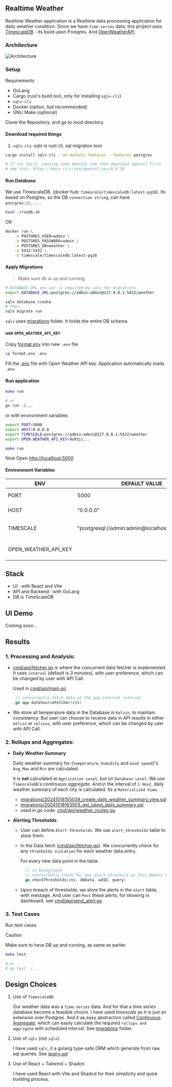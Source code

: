 ## Realtime Weather

Realtime Weather application is a Realtime data processing application for daily weather condition. Since we have
 `time-series` data, this project uses [TimescaleDB](https://www.timescale.com/) - its build upon Postgres. And [OpenWeatherAPI](https://openweathermap.org/).

### Architecture

![Architecture](https://i.imgur.com/mysjOxG.png)

### Setup

Requirements

- GoLang
- Cargo (rust's build tool, only for installing `sqlx-cli`)
- `sqlx-cli`
- Docker (option, but recommended)
- GNU Make (optional)

Clone the Repository, and go to rood directory.

#### Download required things

1. `sqlx-cli`: _sqlx_ is rust cli, sql migration tool.

```bash
cargo install sqlx-cli --no-default-features --features postgres

# if its fails, causing some OpenSSL use then download openssl first
# see this: https://docs.rs/crate/openssl-sys/0.9.19
```

#### Run Database

We use TimescaleDB. (docker hub: `timescale/timescaledb:latest-pg16`). Its based on Postgres, so the DB `connection string`,
can have `postgres://....`.

```bash
bash ./rundb.sh
```

OR

```bash
docker run \
    -e POSTGRES_USER=admin \
    -e POSTGRES_PASSWORD=admin \
    -e POSTGRES_DB=weather \
    -p 5432:5432 \
    -d timescale/timescaledb:latest-pg16
```

#### Apply Migrations

> Make sure db is up and running

```bash
# DATABASE_URL env var is required by sqlx for migrations
export DATABASE_URL=postgres://admin:admin@127.0.0.1:5432/weather

sqlx database create
# then
sqlx migrate run
```

`sqlx` uses [migrations]() folder. It holds the entire DB schema.

#### use `OPEN_WEATHER_API_KEY`

Copy [format.env]() into new `.env` file

```bash
cp format.env .env
```

Fill the [.env]() file with Open Weather API key. Application automatically loads `.env`.

#### Run application

```bash
make run

# or 
go run ./...
```

or with environment variables

```bash
export PORT=5000
export HOST=0.0.0.0
export TIMESCALE=postgres://admin:admin@127.0.0.1:5432/weather
export OPEN_WEATHER_API_KEY=9u93ji...

make run
```

Now Open [http://localhost:5000](http://localhost:5000)

#### Environment Variables

| ENV       | DEFAULT VALUE                                     | USE CASE                    |
|-----------|---------------------------------------------------|-----------------------------|
| PORT      | 5000                                              | application port            |
| HOST      | "0.0.0.0"                                         | application host            |
| TIMESCALE | "postgresql://admin:admin@localhost:5432/weather" | timescale connection string |
| OPEN_WEATHER_API_KEY |  | API Key for Open Weather    |

## Stack

- UI : with React and Vite
- API and Backend : with GoLang
- DB is TimeScaleDB

## UI Demo

Coming soon...

## Results

### 1. Processing and Analysis:

   - [cmd/api/fetcher.go](cmd/api/fetcher.go) is where the concurrent data fetcher is implemented. It uses `interval` (default is _3 minutes_), 
    with user preference, which can be changed by user with API Call.
   
     Used in [cmd/api/main.go](cmd/api/main.go)
     ```go
      // concurrently fetch data at the app.interval interval
      go app.dataSourceFetcher(ctx)
     ```

   - We store all temperature data in the Database in `Kelvin`, to maintain consistency. But user can choose to receive data in API results
     in either `kelvin` or `celsius`, with user preference, which can be changed by user with API Call.

### 2. Rollups and Aggregates:

  - **Daily Weather Summary**
   
    Daily weather summary for {`temperature`, `humidity` and `wind speed`}'s `Avg`, `Max` and `Min` are calculated. 

    It is **not** calculated at `Application Level`, but on `Database Level`.  We use `TimescaleDB`'s _continuous aggregate_.
   And in the interval of `1 Hour`, daily weather summary of each city is calculated. Its a `Materialized View`.
    - [migrations/20241018155039_create_daily_weather_summary_view.sql](migrations/20241018155039_create_daily_weather_summary_view.sql)
    - [migrations/20241018163503_get_latest_daily_summary.sql](migrations/20241018163503_get_latest_daily_summary.sql)
    - used in go code: [cmd/api/weather_routes.go](cmd/api/weather_routes.go)
 
  - **Alerting Thresholds**:
    - User can define `Alert Thresholds`. We use `alert_thresholds` table to store them.
    - In the Data fetch ([cmd/api/fetcher.go](cmd/api/fetcher.go)). We concurrently check for any `thresholds violation`
         for each weather data entry.
        
        For every new data point in the table.
      ```go
        // in background
        // concurrently check for any alert threshold on this dbData (weather data)
        go checkThresholds(ctx, dbData, wdID, query)
      ```    
    - Upon breach of thresholds. we store the alerts in the `alert` table, with message. And user can `Pool` these alerts, for showing in dashboard. see [cmd/api/send_alert.go](cmd/api/send_alert.go)

### 3. Test Cases

Run test cases

> [!CAUTION]
> Make sure to have DB up and running, as same as earlier

```bash
make test

# or
# go test ./...
```

## Design Choices

1. Use of `TimescaleDB`.

    Our weather data was a `time-series` data. And for that a _time series_ database become a feasible choice. I have used
       _timescale_ as it is just an extension over Postgres. And it as easy abstraction called [Continuous Aggregate](https://docs.timescale.com/use-timescale/latest/continuous-aggregates/create-a-continuous-aggregate/),
        which can easily calculate the required `rollups and aggrigate` with scheduled interval.  See [migrations](migrations) folder.
 
2. Use of `sqlc` (not `sqlx`).
 
    I have used `sqlc`, it a golang type-safe ORM which generate from raw sql queries. See [query.sql](query.sql)

3. Use of React + Tailwind + Shadcn

    I have used React with Vite and Shadcd for their simplicity and quick building process.